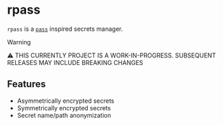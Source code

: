 # rpass

`rpass` is a [`pass`](https://www.passwordstore.org/) inspired secrets manager.

> [!WARNING]
> ⚠️ THIS CURRENTLY PROJECT IS A WORK-IN-PROGRESS. SUBSEQUENT RELEASES MAY INCLUDE BREAKING CHANGES

## Features

- Asymmetrically encrypted secrets
- Symmetrically encrypted secrets
- Secret name/path anonymization
